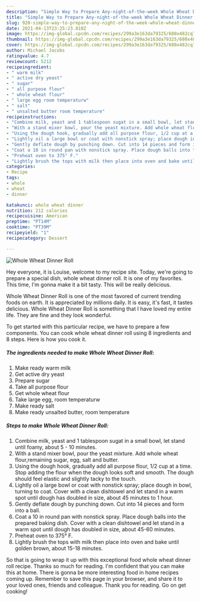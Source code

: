 ```yaml
---
description: "Simple Way to Prepare Any-night-of-the-week Whole Wheat Dinner Roll"
title: "Simple Way to Prepare Any-night-of-the-week Whole Wheat Dinner Roll"
slug: 920-simple-way-to-prepare-any-night-of-the-week-whole-wheat-dinner-roll
date: 2021-04-13T23:25:23.810Z
image: https://img-global.cpcdn.com/recipes/299a3e163da79325/680x482cq70/whole-wheat-dinner-roll-recipe-main-photo.jpg
thumbnail: https://img-global.cpcdn.com/recipes/299a3e163da79325/680x482cq70/whole-wheat-dinner-roll-recipe-main-photo.jpg
cover: https://img-global.cpcdn.com/recipes/299a3e163da79325/680x482cq70/whole-wheat-dinner-roll-recipe-main-photo.jpg
author: Michael Jacobs
ratingvalue: 4.7
reviewcount: 5212
recipeingredient:
- " warm milk"
- " active dry yeast"
- " sugar"
- " all purpose flour"
- " whole wheat flour"
- " large egg room temperaturw"
- " salt"
- " unsalted butter room temperature"
recipeinstructions:
- "Combine milk, yeast and 1 tablespoon sugat in a small bowl, let stand until foamy, about 5 - 10 minutes."
- "With a stand mixer bowl, pour the yeast mixture. Add whole wheat flour,remaining sugar, egg, salt and butter."
- "Using the dough hook, gradually add all purpose flour, 1/2 cup at a time. Stop adding the flour when the dough looks soft and smooth. The dough should feel elastic and slightly tacky to the touch."
- "Lightly oil a large bowl or coat with nonstick spray; place dough in bowl, turning to coat. Cover with a clean dishtowel and let stand in a warm spot until dough has doubled in size, about 45 minutes to 1 hour."
- "Gently deflate dough by punching down. Cut into 14 pieces and form into a ball."
- "Coat a 10 in round pan with nonstick spray. Place dough balls into the prepared baking dish. Cover with a clean dishtowel and let stand in a warm spot until dough has doubled in size, about 45-60 minutes."
- "Preheat oven to 375° F."
- "Lightly brush the tops with milk then place into oven and bake until golden brown, about 15-18 minutes."
categories:
- Recipe
tags:
- whole
- wheat
- dinner

katakunci: whole wheat dinner 
nutrition: 212 calories
recipecuisine: American
preptime: "PT14M"
cooktime: "PT39M"
recipeyield: "1"
recipecategory: Dessert

---
```



![Whole Wheat Dinner Roll](https://img-global.cpcdn.com/recipes/299a3e163da79325/680x482cq70/whole-wheat-dinner-roll-recipe-main-photo.jpg)

Hey everyone, it is Louise, welcome to my recipe site. Today, we're going to prepare a special dish, whole wheat dinner roll. It is one of my favorites. This time, I'm gonna make it a bit tasty. This will be really delicious.



Whole Wheat Dinner Roll is one of the most favored of current trending foods on earth. It is appreciated by millions daily. It is easy, it's fast, it tastes delicious. Whole Wheat Dinner Roll is something that I have loved my entire life. They are fine and they look wonderful.


To get started with this particular recipe, we have to prepare a few components. You can cook whole wheat dinner roll using 8 ingredients and 8 steps. Here is how you cook it.

<!--inarticleads1-->

##### The ingredients needed to make Whole Wheat Dinner Roll:

1. Make ready  warm milk
1. Get  active dry yeast
1. Prepare  sugar
1. Take  all purpose flour
1. Get  whole wheat flour
1. Take  large egg, room temperaturw
1. Make ready  salt
1. Make ready  unsalted butter, room temperature




<!--inarticleads2-->

##### Steps to make Whole Wheat Dinner Roll:

1. Combine milk, yeast and 1 tablespoon sugat in a small bowl, let stand until foamy, about 5 - 10 minutes.
1. With a stand mixer bowl, pour the yeast mixture. Add whole wheat flour,remaining sugar, egg, salt and butter.
1. Using the dough hook, gradually add all purpose flour, 1/2 cup at a time. Stop adding the flour when the dough looks soft and smooth. The dough should feel elastic and slightly tacky to the touch.
1. Lightly oil a large bowl or coat with nonstick spray; place dough in bowl, turning to coat. Cover with a clean dishtowel and let stand in a warm spot until dough has doubled in size, about 45 minutes to 1 hour.
1. Gently deflate dough by punching down. Cut into 14 pieces and form into a ball.
1. Coat a 10 in round pan with nonstick spray. Place dough balls into the prepared baking dish. Cover with a clean dishtowel and let stand in a warm spot until dough has doubled in size, about 45-60 minutes.
1. Preheat oven to 375° F.
1. Lightly brush the tops with milk then place into oven and bake until golden brown, about 15-18 minutes.




So that is going to wrap it up with this exceptional food whole wheat dinner roll recipe. Thanks so much for reading. I'm confident that you can make this at home. There is gonna be more interesting food in home recipes coming up. Remember to save this page in your browser, and share it to your loved ones, friends and colleague. Thank you for reading. Go on get cooking!
